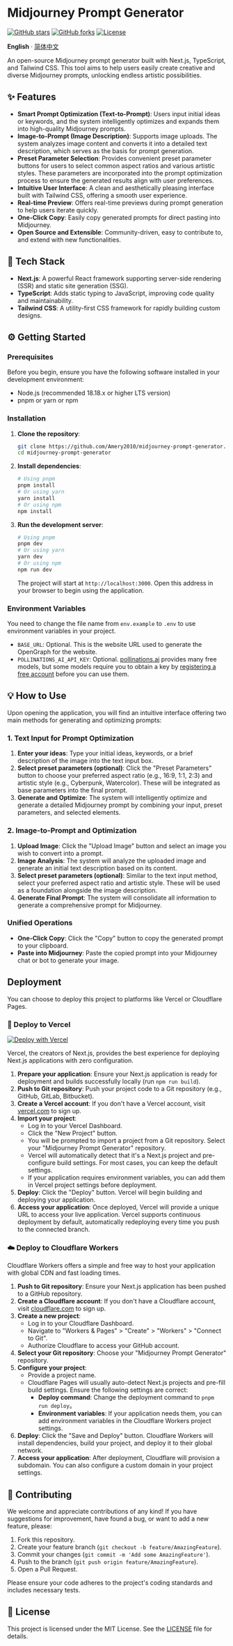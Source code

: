 # Midjourney Prompt Generator

[![GitHub stars](https://img.shields.io/github/stars/Amery2010/midjourney-prompt-generator?style=social)](https://github.com/Amery2010/midjourney-prompt-generator/stargazers)
[![GitHub forks](https://img.shields.io/github/forks/Amery2010/midjourney-prompt-generator?style=social)](https://github.com/Amery2010/midjourney-prompt-generator/network/members)
[![License](https://img.shields.io/github/license/Amery2010/midjourney-prompt-generator)](LICENSE)

**English** · [简体中文](./README.zh-CN.md)

An open-source Midjourney prompt generator built with Next.js, TypeScript, and Tailwind CSS. This tool aims to help users easily create creative and diverse Midjourney prompts, unlocking endless artistic possibilities.

## ✨ Features

- **Smart Prompt Optimization (Text-to-Prompt)**: Users input initial ideas or keywords, and the system intelligently optimizes and expands them into high-quality Midjourney prompts.
- **Image-to-Prompt (Image Description)**: Supports image uploads. The system analyzes image content and converts it into a detailed text description, which serves as the basis for prompt generation.
- **Preset Parameter Selection**: Provides convenient preset parameter buttons for users to select common aspect ratios and various artistic styles. These parameters are incorporated into the prompt optimization process to ensure the generated results align with user preferences.
- **Intuitive User Interface**: A clean and aesthetically pleasing interface built with Tailwind CSS, offering a smooth user experience.
- **Real-time Preview**: Offers real-time previews during prompt generation to help users iterate quickly.
- **One-Click Copy**: Easily copy generated prompts for direct pasting into Midjourney.
- **Open Source and Extensible**: Community-driven, easy to contribute to, and extend with new functionalities.

## 🚀 Tech Stack

- **Next.js**: A powerful React framework supporting server-side rendering (SSR) and static site generation (SSG).
- **TypeScript**: Adds static typing to JavaScript, improving code quality and maintainability.
- **Tailwind CSS**: A utility-first CSS framework for rapidly building custom designs.

## ⚙️ Getting Started

### Prerequisites

Before you begin, ensure you have the following software installed in your development environment:

- Node.js (recommended 18.18.x or higher LTS version)
- pnpm or yarn or npm

### Installation

1.  **Clone the repository**:

    ```bash
    git clone https://github.com/Amery2010/midjourney-prompt-generator.git
    cd midjourney-prompt-generator
    ```

2.  **Install dependencies**:

    ```bash
    # Using pnpm
    pnpm install
    # Or using yarn
    yarn install
    # Or using npm
    npm install
    ```

3.  **Run the development server**:

    ```bash
    # Using pnpm
    pnpm dev
    # Or using yarn
    yarn dev
    # Or using npm
    npm run dev
    ```

    The project will start at `http://localhost:3000`. Open this address in your browser to begin using the application.

### Environment Variables

You need to change the file name from `env.example` to `.env` to use environment variables in your project.

- `BASE_URL`: Optional. This is the website URL used to generate the OpenGraph for the website.
- `POLLINATIONS_AI_API_KEY`: Optional. [pollinations.ai](https://pollinations.ai/) provides many free models, but some models require you to obtain a key by [registering a free account](https://auth.pollinations.ai/) before you can use them.

## 💡 How to Use

Upon opening the application, you will find an intuitive interface offering two main methods for generating and optimizing prompts:

### 1. Text Input for Prompt Optimization

1.  **Enter your ideas**: Type your initial ideas, keywords, or a brief description of the image into the text input box.
2.  **Select preset parameters (optional)**: Click the "Preset Parameters" button to choose your preferred aspect ratio (e.g., 16:9, 1:1, 2:3) and artistic style (e.g., Cyberpunk, Watercolor). These will be integrated as base parameters into the final prompt.
3.  **Generate and Optimize**: The system will intelligently optimize and generate a detailed Midjourney prompt by combining your input, preset parameters, and selected elements.

### 2. Image-to-Prompt and Optimization

1.  **Upload Image**: Click the "Upload Image" button and select an image you wish to convert into a prompt.
2.  **Image Analysis**: The system will analyze the uploaded image and generate an initial text description based on its content.
3.  **Select preset parameters (optional)**: Similar to the text input method, select your preferred aspect ratio and artistic style. These will be used as a foundation alongside the image description.
4.  **Generate Final Prompt**: The system will consolidate all information to generate a comprehensive prompt for Midjourney.

### Unified Operations

- **One-Click Copy**: Click the "Copy" button to copy the generated prompt to your clipboard.
- **Paste into Midjourney**: Paste the copied prompt into your Midjourney chat or bot to generate your image.

## Deployment

You can choose to deploy this project to platforms like Vercel or Cloudflare Pages.

### 🚀 Deploy to Vercel

[![Deploy with Vercel](https://vercel.com/button)](https://vercel.com/new/clone?repository-url=https%3A%2F%2Fgithub.com%2FAmery2010%2Fmidjourney-prompt-generator&project-name=midjourney-prompt-generator&repository-name=midjourney-prompt-generator)

Vercel, the creators of Next.js, provides the best experience for deploying Next.js applications with zero configuration.

1.  **Prepare your application**: Ensure your Next.js application is ready for deployment and builds successfully locally (run `npm run build`).
2.  **Push to Git repository**: Push your project code to a Git repository (e.g., GitHub, GitLab, Bitbucket).
3.  **Create a Vercel account**: If you don't have a Vercel account, visit [vercel.com](https://vercel.com/) to sign up.
4.  **Import your project**:
    - Log in to your Vercel Dashboard.
    - Click the "New Project" button.
    - You will be prompted to import a project from a Git repository. Select your "Midjourney Prompt Generator" repository.
    - Vercel will automatically detect that it's a Next.js project and pre-configure build settings. For most cases, you can keep the default settings.
    - If your application requires environment variables, you can add them in Vercel project settings before deployment.
5.  **Deploy**: Click the "Deploy" button. Vercel will begin building and deploying your application.
6.  **Access your application**: Once deployed, Vercel will provide a unique URL to access your live application. Vercel supports continuous deployment by default, automatically redeploying every time you push to the connected branch.

### ☁️ Deploy to Cloudflare Workers

Cloudflare Workers offers a simple and free way to host your application with global CDN and fast loading times.

1.  **Push to Git repository**: Ensure your Next.js application has been pushed to a GitHub repository.
2.  **Create a Cloudflare account**: If you don't have a Cloudflare account, visit [cloudflare.com](https://www.cloudflare.com/) to sign up.
3.  **Create a new project**:
    - Log in to your Cloudflare Dashboard.
    - Navigate to "Workers & Pages" > "Create" > "Workers" > "Connect to Git".
    - Authorize Cloudflare to access your GitHub account.
4.  **Select your Git repository**: Choose your "Midjourney Prompt Generator" repository.
5.  **Configure your project**:
    - Provide a project name.
    - Cloudflare Pages will usually auto-detect Next.js projects and pre-fill build settings. Ensure the following settings are correct:
      - **Deploy command**: Change the deployment command to `pnpm run deploy`。
      - **Environment variables**: If your application needs them, you can add environment variables in the Cloudflare Workers project settings.
6.  **Deploy**: Click the "Save and Deploy" button. Cloudflare Workers will install dependencies, build your project, and deploy it to their global network.
7.  **Access your application**: After deployment, Cloudflare will provision a subdomain. You can also configure a custom domain in your project settings.

## 🤝 Contributing

We welcome and appreciate contributions of any kind! If you have suggestions for improvement, have found a bug, or want to add a new feature, please:

1.  Fork this repository.
2.  Create your feature branch (`git checkout -b feature/AmazingFeature`).
3.  Commit your changes (`git commit -m 'Add some AmazingFeature'`).
4.  Push to the branch (`git push origin feature/AmazingFeature`).
5.  Open a Pull Request.

Please ensure your code adheres to the project's coding standards and includes necessary tests.

## 📄 License

This project is licensed under the MIT License. See the [LICENSE](LICENSE) file for details.
